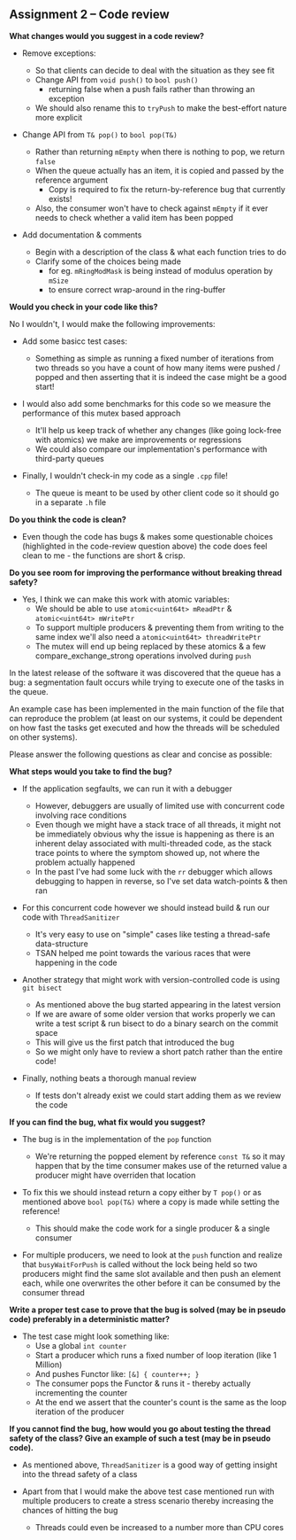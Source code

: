 ## Assignment 2 – Code review

**What changes would you suggest in a code review?**

* Remove exceptions:
    * So that clients can decide to deal with the situation as they see fit
    * Change API from `void push()` to `bool push()`
        * returning false when a push fails rather than throwing an exception
    * We should also rename this to `tryPush` to make the best-effort nature more explicit

* Change API from `T& pop()` to `bool pop(T&)`
    * Rather than returning `mEmpty` when there is nothing to pop, we return `false`
    * When the queue actually has an item, it is copied and passed by the reference argument
        * Copy is required to fix the return-by-reference bug that currently exists!
    * Also, the consumer won't have to check against `mEmpty` if it ever needs to check whether a valid item has been popped

* Add documentation & comments
    * Begin with a description of the class & what each function tries to do
    * Clarify some of the choices being made
        * for eg. `mRingModMask` is being instead of modulus operation by `mSize`
        * to ensure correct wrap-around in the ring-buffer

**Would you check in your code like this?**

No I wouldn't, I would make the following improvements:

* Add some basicc test cases:
    * Something as simple as running a fixed number of iterations from two threads so you have a count of how many items were pushed / popped and then asserting that it is indeed the case might be a good start!

* I would also add some benchmarks for this code so we measure the performance of this mutex based approach
    * It'll help us keep track of whether any changes (like going lock-free with atomics) we make are improvements or regressions
    * We could also compare our implementation's performance with third-party queues

* Finally, I wouldn't check-in my code as a single `.cpp` file!
    * The queue is meant to be used by other client code so it should go in a separate `.h` file

**Do you think the code is clean?**

* Even though the code has bugs & makes some questionable choices (highlighted in the code-review question above) the code does feel clean to me - the functions are short & crisp.

**Do you see room for improving the performance without breaking thread safety?**

* Yes, I think we can make this work with atomic variables:
    * We should be able to use `atomic<uint64t> mReadPtr` & `atomic<uint64t> mWritePtr`
    * To support multiple producers & preventing them from writing to the same index we'll also need a `atomic<uint64t> threadWritePtr`
    * The mutex will end up being replaced by these atomics & a few compare_exchange_strong operations involved during `push`

In the latest release of the software it was discovered that the queue has a bug:
a segmentation fault occurs while trying to execute one of the tasks in the queue.

An example case has been implemented in the main function of the file that can reproduce the problem (at least on our systems, it could be dependent on how fast the tasks get executed and how the threads will be scheduled on other systems).

Please answer the following questions as clear and concise as possible:

**What steps would you take to find the bug?**

* If the application segfaults, we can run it with a debugger
    * However, debuggers are usually of limited use with concurrent code involving race conditions
    * Even though we might have a stack trace of all threads, it might not be immediately obvious why the issue is happening as there is an inherent delay associated with multi-threaded code, as the stack trace points to where the symptom showed up, not where the problem actually happened
    * In the past I've had some luck with the `rr` debugger which allows debugging to happen in reverse, so I've set data watch-points & then ran

* For this concurrent code however we should instead build & run our code with `ThreadSanitizer`
    * It's very easy to use on "simple" cases like testing a thread-safe data-structure
    * TSAN helped me point towards the various races that were happening in the code

* Another strategy that might work with version-controlled code is using `git bisect`
    * As mentioned above the bug started appearing in the latest version
    * If we are aware of some older version that works properly we can write a test script & run bisect to do a binary search on the commit space
    * This will give us the first patch that introduced the bug
    * So we might only have to review a short patch rather than the entire code!

* Finally, nothing beats a thorough manual review
    * If tests don't already exist we could start adding them as we review the code

**If you can find the bug, what fix would you suggest?**

* The bug is in the implementation of the `pop` function
    * We're returning the popped element by reference `const T&` so it may happen that by the time consumer makes use of the returned value a producer might have overriden that location

* To fix this we should instead return a copy either by `T pop()` or as mentioned above `bool pop(T&)` where a copy is made while setting the reference!
    * This should make the code work for a single producer & a single consumer

* For multiple producers, we need to look at the `push` function and realize that `busyWaitForPush` is called without the lock being held so two producers might find the same slot available and then push an element each, while one overwrites the other before it can be consumed by the consumer thread

**Write a proper test case to prove that the bug is solved (may be in pseudo code) preferably in a deterministic matter?**

* The test case might look something like:
    * Use a global `int counter`
    * Start a producer which runs a fixed number of loop iteration (like 1 Million)
    * And pushes Functor like: `[&] { counter++; }`
    * The consumer pops the Functor & runs it - thereby actually incrementing the counter
    * At the end we assert that the counter's count is the same as the loop iteration of the producer

**If you cannot find the bug, how would you go about testing the thread safety of the class? Give an example of such a test (may be in pseudo code).**

* As mentioned above, `ThreadSanitizer` is a good way of getting insight into the thread safety of a class

* Apart from that I would make the above test case mentioned run with multiple producers to create a stress scenario thereby increasing the chances of hitting the bug
    * Threads could even be increased to a number more than CPU cores
